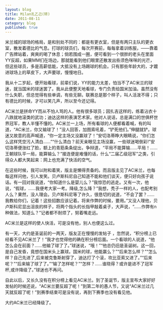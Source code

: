 ```yaml
---
layout: blog
title: Milan孔乙己(转)
date: 2011-08-11
category: blog
published: true
---
```


米兰城的球场的格局，是和别处不同的：都是有更衣室，但是有两只主队的更衣室，散发着德比的气息。打球的球员们，每次开赛前，每每拿着训练服，——靠着广告牌站着，爽爽的喝了休息；倘若围成一圈，便可看到一个很胖的老头在里面YY反超，如果MM们在场边，那就能看到他们眼里还散发出些须色咪咪的光芒，但这些球员，多是高薪低能，大抵没有上场踢球的机会。只有那些年龄大的，才踱进球场上的草皮下，大声要球，慢慢地日。
     
我从十二岁起，便开始看球，前辈们说，YY的能力太差，怕当不了AC米兰的球迷，就当国米的球迷罢了。我从此便整天地看球，专门负责给国米加油。虽然没有什么失职，但总觉得有些单调，有些无聊。联赛总是那个样子，叫人活泼不得；只有德比的时候，才可以笑几声，所以至今还记得。 
     
AC米兰是拼命YY而从不怕人骂的人。他有很多球员；因扎吉这样的，练着沾衣十八跌就地滚类的武功；迪达这样的表演艺术家。他对人说话，总是满口的世俱杯世界冠军，教人半懂不懂的。AC米兰一上场，所有看球的人便都看着喊，有的叫道，“AC米兰，你又输球了！”没人回答，加图索吼着，“铲死他们。”伸腿就铲。球迷又故意的高声喊道，“你一定主场又没赢球了！”安切洛蒂睁大眼睛说，“你们怎么这样凭空污人清白……”“什么清白？前天亲眼见主场没赢，一些球迷喝倒彩!”安切洛蒂便涨红了脸，额上的青筋条条绽出，争辩道，“平局不能算输……平局！……王朝球队平一局，能算输么？”接连便是难懂的话，什么“二届乙级冠军”之类，引得众人都大笑起来：网上也充满了快活的空气。 

在这些时候，我可以附和着笑，版主是懒得责备的。而且版主见了AC米兰，也每每这样问他，引人发笑。贝卢斯科尼自己知道不能和他们谈天，便只好向孩子说话。有一回对我说道，“你知道什么是婴儿么？”我惊恐的逃走。又有一次，他说，“假球，……我便考大家一考。降级,怎么降？”我想，秃子一样的人，也配考别人么？果然，没人理会。贝卢斯科尼等了许久，很恳切的说道，“不会了罢？……我教给你们，记着！这些招数应该记着。将来作弊的时候，要用。”又没人理他，贝卢斯科尼显出沮丧的样子，将两个指头的长指甲敲着桌子，大声说，“……作弊有n种做法，知道么？”记者都不耐烦了，努着嘴走远。

AC米兰是这样的使人快活，可是没有他，别人也便这么过。

有一天，大约是圣诞前的一两天，版友正在慢慢的发帖子 ，忽然说，“积分榜上已经看不见AC米兰了！”我才也觉得他的确在积分榜后面。一个看球的人说道，“他怎么会在前面？……他输了球了了。”球迷说，“哦！”“他总仍旧是圣诞树。这一回，是自己发昏，竟想在国米头上赢球。国米的球，他能赢么？”“后来怎么样？”“怎么样？自己先进了,后来被克鲁斯射穿了，迪达打了个滚，坎比亚索又进了。”“后来呢？”“后来输了球了了。”“输了怎样呢？”“怎样？……谁晓得？或许是进不了冠军杯,或许降级了。”球迷也不再问。

自此以后，又长久没有在积分榜上看见AC米兰。到了圣诞节，版主宣布大家好好发帖的时候还说，“AC米兰要反超了呢！”到第二年的愚人节，又说“AC米兰过几天就反超了呢！”到赛季结束可是没有说，再到下赛季也没有看见他。 

大约AC米兰已经降级了。 
